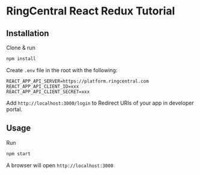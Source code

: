 RingCentral React Redux Tutorial
================================

Installation
------------

Clone & run

```bash
npm install
```

Create `.env` file in the root with the following:

```
REACT_APP_API_SERVER=https://platform.ringcentral.com
REACT_APP_API_CLIENT_ID=xxx
REACT_APP_API_CLIENT_SECRET=xxx
```

Add `http://localhost:3000/login` to Redirect URIs of your app in developer portal.

Usage
-----

Run

```bash
npm start
```

A browser will open `http://localhost:3000`